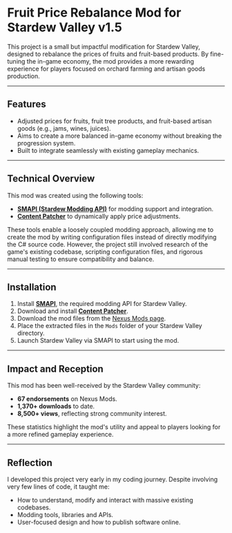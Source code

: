 # Fruit Price Rebalance Mod for Stardew Valley v1.5

This project is a small but impactful modification for Stardew Valley, designed to rebalance the prices of fruits and fruit-based products. By fine-tuning the in-game economy, the mod provides a more rewarding experience for players focused on orchard farming and artisan goods production.

---

## Features

- Adjusted prices for fruits, fruit tree products, and fruit-based artisan goods (e.g., jams, wines, juices).
- Aims to create a more balanced in-game economy without breaking the progression system.
- Built to integrate seamlessly with existing gameplay mechanics.

---

## Technical Overview

This mod was created using the following tools:
- **[SMAPI (Stardew Modding API)](https://smapi.io/)** for modding support and integration.
- **[Content Patcher](https://www.nexusmods.com/stardewvalley/mods/1915)** to dynamically apply price adjustments.

These tools enable a loosely coupled modding approach, allowing me to create the mod by writing configuration files instead of directly modifying the C# source code. However, the project still involved research of the game's existing codebase, scripting configuration files, and rigorous manual testing to ensure compatibility and balance.

---

## Installation

1. Install **[SMAPI](https://smapi.io/)**, the required modding API for Stardew Valley.
2. Download and install **[Content Patcher](https://www.nexusmods.com/stardewvalley/mods/1915)**.
3. Download the mod files from the [Nexus Mods page](https://www.nexusmods.com/stardewvalley/mods/15558?tab=files).
4. Place the extracted files in the `Mods` folder of your Stardew Valley directory.
5. Launch Stardew Valley via SMAPI to start using the mod.

---

## Impact and Reception

This mod has been well-received by the Stardew Valley community:
- **67 endorsements** on Nexus Mods.
- **1,370+ downloads** to date.
- **8,500+ views**, reflecting strong community interest.

These statistics highlight the mod's utility and appeal to players looking for a more refined gameplay experience.

---

## Reflection

I developed this project very early in my coding journey. Despite involving very few lines of code, it taught me:
- How to understand, modify and interact with massive existing codebases.
- Modding tools, libraries and APIs.
- User-focused design and how to publish software online.
